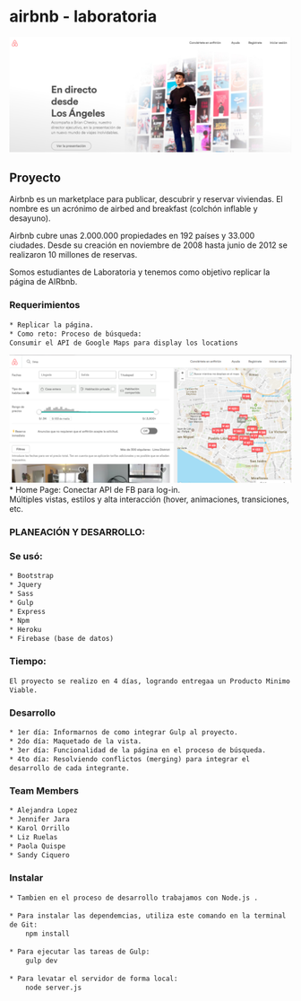 # airbnb - laboratoria


![](/assets/img/banner.png)
## Proyecto

Airbnb es un marketplace para publicar, descubrir y reservar viviendas. El nombre es un acrónimo de airbed and breakfast (colchón inflable y desayuno). 

Airbnb cubre unas 2.000.000 propiedades en 192 países y 33.000 ciudades. Desde su creación en noviembre de 2008 hasta junio de 2012 se realizaron 10 millones de reservas.

Somos estudiantes de Laboratoria y tenemos como objetivo replicar la página de AIRbnb.

### Requerimientos
	* Replicar la página.
	* Como reto: Proceso de búsqueda:
	Consumir el API de Google Maps para display los locations
![](/assets/img/search.png)
	* Home Page: 
	Conectar API de FB para log-in.  
	Múltiples vistas, estilos y alta interacción (hover, animaciones, transiciones, etc.
	
### PLANEACIÓN Y DESARROLLO:
	
### Se usó:
	* Bootstrap
	* Jquery
	* Sass
	* Gulp
	* Express
	* Npm
	* Heroku
	* Firebase (base de datos)
	
### Tiempo:
	El proyecto se realizo en 4 días, logrando entregaa un Producto Minimo Viable.
	
### Desarrollo
	* 1er día: Informarnos de como integrar Gulp al proyecto.
	* 2do día: Maquetado de la vista.
	* 3er día: Funcionalidad de la página en el proceso de búsqueda.
	* 4to día: Resolviendo conflictos (merging) para integrar el desarrollo de cada integrante.

### Team Members
	* Alejandra Lopez
	* Jennifer Jara
	* Karol Orrillo
	* Liz Ruelas
	* Paola Quispe
	* Sandy Ciquero

### Instalar
	* Tambien en el proceso de desarrollo trabajamos con Node.js .

	* Para instalar las dependemcias, utiliza este comando en la terminal de Git:
		npm install

	* Para ejecutar las tareas de Gulp:
		gulp dev

	* Para levatar el servidor de forma local:
		node server.js